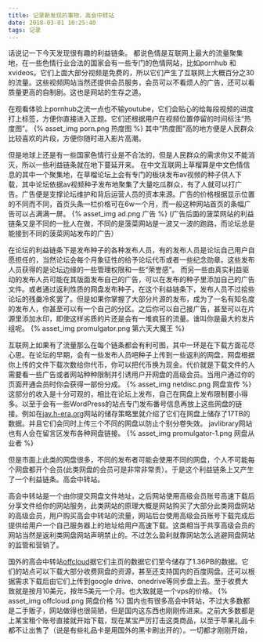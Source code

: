 ```yaml
---
title: 记录新发现的事物，高会中转站
date: 2018-03-01 10:25:40
tags: 记录
---
```


话说记一下今天发现很有趣的利益链条。
都说色情是互联网上最大的流量聚集地，在一些色情行业合法的国家会有一些专门的色情网站，比如pornhub 和xvideos。它们上面大部分视频是免费的，所以它们产生了互联网上大概百分之30的流量。这些视频网站当然还提供会员服务，会员可以不看烦人的广告，还可以看质量更高的自制剧。这也是网站的生存之道。

在观看体验上pornhub之流一点也不输youtube，它们会贴心的给每段视频的进度打上标签，方便你直接进入正题。它们还根据用户在视频位置停留的时间标注“热度图”。
{% asset_img porn.png 热度图 %}
其中“热度图”高的地方便是人民群众比较喜欢的片段，方便你随时进入影片高潮。

但是地球上还是有一些国家色情行业是不合法的，但是人民群众的需求你又不能消灭，所以一些利益链条就在地下蔓延开来。
在中文互联网上草榴算是中文色情信息的其中一个聚集地，在草榴论坛上会有专门的板块发布av视频的种子供人下载，其中论坛依据av视频种子发布地聚集了大量吃瓜群众，有了人就可以打广告。广告便是支撑论坛维护和背后运营人员的资本来源。广告的价格根据显示位置的不同而不同，首页头条一栏价格可在6w一个月，而一般这种网站首页的条幅广告可以占满满一屏。
{% asset_img ad.png 广告 %}
(广告后面的菠菜网站的利益链条又是不同的一批人在做，不同的是菠菜网站是一波又一波的跑路，而论坛总是能接到不同的菠菜网站发布的广告）

在论坛的利益链条下是发布种子的各种发布人员，有的发布人员是论坛自己用户自愿担任的，当然论坛会每个月象征性的给予论坛代币或者一些纪念勋章。这些发布人员获得的是论坛边缘的一些管理权限和一些“荣誉感”。
而另一些由真实利益驱动的发布人员可能在其版面发布自己的广告，可以在发布的种子里添加自己的广告文件。或者通过返利性质的网盘发布种子，在这个利益链条下，发布人员不过拾些论坛的残羹冷炙罢了。但是如果你掌握了大部分片源的发布，成为了一名有知名度的发布人，你甚至可以有一个自己的分区。之后你可以自己接广告，甚至可以在片源里添加水印，即使这样劣质的片还是会有一堆疯狂的流量。谁叫你是最大的发片组呢。
{% asset_img promulgator.png 第六天大魔王 %}

互联网上如果有了流量那么在每个链条都会有利可图，其中一环是在下载方面花尽心思。在论坛的早期，会有一些发布人员吧种子上传到一些返利的网盘，网盘根据你上传的文件下载次数给你代币，你可以把代币换为现金。代价就是下载文件的人需要看一些广告或者网站种种限制并引诱用户开网盘的高级会员。当用户通过你的页面开通会员时你会获得一部份分成。
{% asset_img netdisc.png 网盘宣传 %}
这部分的收入是十分可观的，相比在论坛上发布，自己在网盘上发布限制要小得多。以至于会有一些WordPress的站点专门发布番号信息再放上这些网盘的链接。例如在[jav.h-era.org](https://jav.h-era.org/storage-policy.html)网站的储存策略里就介绍了它们在网盘上储存了17TB的数据。并且它们会同时上传三个不同的网盘以防止个别分卷失效。
javlibrary网站也有人会在留言区发布各种网盘链接。
{% asset_img promulgator-1.png 网盘从业者 %}

但是市面上此类的网盘很多，不同的发布者可能会使用不同的网盘，个人不可能每个网盘都开个会员(此类网盘的会员可是非常非常贵）。于是这个利益链条上又产生了一个利益链条。高会中转站。

高会中转站是一个由你提交网盘文件地址，之后网站使用高级会员账号高速下载后分享文件给你的网站服务，此类网站的原理大概是网站购买了大部分此类网盘网站的高级会员，用户购买高会中转站的流量，网站后台使用高级会员账号下载完成后提供给用户一个自己服务器上的地址给用户高速下载。这类相当于共享高级会员的网站当然是返利类网盘网站声明禁止的。不过怎么盈利就靠网站怎么逃避网盘网站的监管和营销了。

国外的高会中转站[offcloud](https://offcloud.com/?=5caf95ec)据它们主页的数据它们至今储存了1.36PB的数据。它们的站点可以下载大部分收费网盘的资源，甚至还支持国内的百度网盘。还可以根据需求下载后由它们上传到google drive、onedrive等同步盘上去。至于收费大致就是按月10美元，按年5美元一个月。也大致就是一个vps的价格。
{% asset_img offcloud.png 网盘价格 %}
国内也有很多高会中转站，不过大多数都是二手贩子，网站做得也很简陋，但是国内这东西也刚刚传进来。之前大多数都是上某宝租个账号直接就开始下载，现在某宝严厉打击这类商品，以至于苹果礼品卡都不让出售了（说是有些礼品卡是用国外的黑卡刷出开的）。一切都才刚刚开始，


